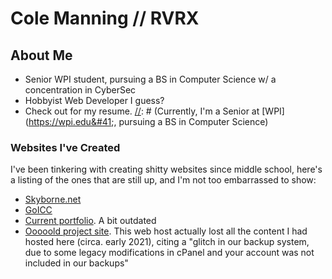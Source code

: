 # Cole Manning // RVRX

## About Me

* Senior WPI student, pursuing a BS in Computer Science w/ a concentration in CyberSec
* Hobbyist Web Developer I guess?
* Check out [](https://colermanning.com/docs/resume.pdf) for my resume.
[//]: # (Currently, I'm a Senior at [WPI]&#40;https://wpi.edu&#41;, pursuing a BS in Computer Science)

[//]: # (&#40;with a _possible_ concentration in cyber-security&#41;.)
[//]: # (A more detailed listing of my work career can be found at []&#40;https://colermanning.com/docs/resume.pdf&#41;.)

### Websites I've Created
I've been tinkering with creating shitty websites since middle school,
here's a listing of the ones that are still up, and I'm not too embarrassed to show:

* [Skyborne.net](https://skyborne.net)
* [GoICC](https://goicc.skyborne.net)
* [Current portfolio](https://colermanning.com). A bit outdated
* [Ooooold project site](https://lugubrious.rip). This web host actually lost all the content I had hosted here (circa. early 2021), citing a "glitch in our backup system, due to some legacy modifications in cPanel and your account was not included in our backups"

